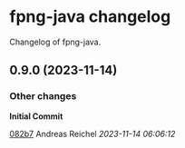# fpng-java changelog

Changelog of fpng-java.

## 0.9.0 (2023-11-14)

### Other changes

**Initial Commit**


[082b7](https://github.com/manticore-projects/fpng-java/commit/082b74ec63982e5) Andreas Reichel *2023-11-14 06:06:12*


